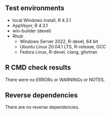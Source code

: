 ## Test environments

* local Windows install, R 4.3.1
* AppVeyor, R 4.3.1
* win-builder (devel)
* Rhub 
    + Windows Server 2022, R-devel, 64 bit
    + Ubuntu Linux 20.04.1 LTS, R-release, GCC
    + Fedora Linux, R-devel, clang, gfortran

## R CMD check results

There were no ERRORs or WARNINGs or NOTES.

## Reverse dependencies

There are no reverse dependencies.

